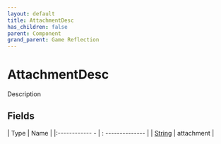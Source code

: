 ```yaml
---
layout: default
title: AttachmentDesc
has_children: false
parent: Component
grand_parent: Game Reflection
---
```

# AttachmentDesc
Description 

## Fields
| Type | Name |
|:------------ - | : -------------- |
| [String](game-reflection/components/string.md) | attachment |

